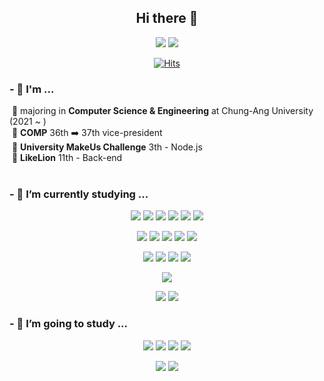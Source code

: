 <div align=center> 

## Hi there 👋

<a href="mailto:hnnynh125@gmail.com"><img src="https://img.shields.io/badge/Gmail-EA4335?style=for-the-badge&logo=Gmail&logoColor=white&link=mailto:hnnynh125@gmail.com"/></a>
<a href="https://www.instagram.com/hnn.ynh/" target="_blank"><img src="https://img.shields.io/badge/Instagram-E4405F?style=for-the-badge&logo=Instagram&logoColor=white"></a>
  
[![Hits](https://hits.seeyoufarm.com/api/count/incr/badge.svg?url=https%3A%2F%2Fgithub.com%2Fhnnynh&count_bg=%230675FB&title_bg=%23000000&icon=&icon_color=%23FFFFFF&title=hits&edge_flat=true)](https://hits.seeyoufarm.com)

</div>

### - 👀 I'm ...
<div> 
  
&nbsp;🌟 majoring in **Computer Science & Engineering** at Chung-Ang University (2021 ~ ) <br/>
&nbsp;🐣 **COMP** 36th ➡️ 37th vice-president <br/>
&nbsp;📗 **University MakeUs Challenge** 3th - Node.js <br/>
&nbsp;🦁 **LikeLion** 11th - Back-end <br/>
<br/>
</div>
  
### - 🌱 I’m currently studying ...

<div align=center> 
  
<img src="https://img.shields.io/badge/C-A8B9CC?style=for-the-badge&logo=C&logoColor=white"></a>
<img src="https://img.shields.io/badge/C++-00599C?style=for-the-badge&logo=C%2B%2B&logoColor=white"/></a>
<img src="https://img.shields.io/badge/Java-007396?style=for-the-badge&logo=java&logoColor=white"></a>
<img src="https://img.shields.io/badge/Python-3776AB?style=for-the-badge&logo=Python&logoColor=white"></a>
<img src="https://img.shields.io/badge/JavaScript-F7DF1E?style=for-the-badge&logo=JavaScript&logoColor=white"></a>
<img src="https://img.shields.io/badge/TypeScript-3178C6?style=for-the-badge&logo=TypeScript&logoColor=white"></a>

<img src="https://img.shields.io/badge/HTML-E34F26?style=for-the-badge&logo=HTML5&logoColor=white"></a>
<img src="https://img.shields.io/badge/CSS-1572B6?style=for-the-badge&logo=CSS3&logoColor=white"></a>
<img src="https://img.shields.io/badge/Node.js-339933?style=for-the-badge&logo=Node.js&logoColor=white"></a>
<img src="https://img.shields.io/badge/MySQL-4479A1?style=for-the-badge&logo=MySQL&logoColor=white"></a>
<img src="https://img.shields.io/badge/django-092E20?style=for-the-badge&logo=MySQL&logoColor=white"></a>

<img src="https://img.shields.io/badge/Amazon AWS-232F3E?style=for-the-badge&logo=Amazon AWS&logoColor=white"></a>
<img src="https://img.shields.io/badge/Amazon EC2-FF9900?style=for-the-badge&logo=Amazon EC2&logoColor=white"></a>
<img src="https://img.shields.io/badge/Amazon RDS-527FFF?style=for-the-badge&logo=Amazon RDS&logoColor=white"></a>
<img src="https://img.shields.io/badge/Amazon S3-569A31?style=for-the-badge&logo=amazons3&logoColor=white"></a>

<img src="https://img.shields.io/badge/Docker-2496ED?style=for-the-badge&logo=Docker&logoColor=white"></a>

<img src="https://img.shields.io/badge/Git-F05032?style=for-the-badge&logo=Git&logoColor=white"></a>
<img src="https://img.shields.io/badge/GitHub-181717?style=for-the-badge&logo=GitHub&logoColor=white"></a>

</div>

### - 🌱 I’m going to study ...

<div align=center> 
<img src="https://img.shields.io/badge/Linux-FCC624?style=for-the-badge&logo=Linux&logoColor=white"></a>
<img src="https://img.shields.io/badge/GitLab-FC6D26?style=for-the-badge&logo=GitLab&logoColor=white"></a>
<img src="https://img.shields.io/badge/Jenkins-D24939?style=for-the-badge&logo=Jenkins&logoColor=white"></a>
<img src="https://img.shields.io/badge/Redis-DC382D?style=for-the-badge&logo=Redis&logoColor=white"></a>


<img src="https://img.shields.io/badge/Amazon ECS-FF9900?style=for-the-badge&logo=Amazon ECS&logoColor=white"></a>
<img src="https://img.shields.io/badge/Amazon Lambda-FF9900?style=for-the-badge&logo=awslambda&logoColor=white"></a>


</div>
<!--
**hnnynh/hnnynh** is a ✨ _special_ ✨ repository because its `README.md` (this file) appears on your GitHub profile.

Here are some ideas to get you started:

### - :eyes: I'm
- 🔭 I’m currently working on ...
- 🌱 I’m currently learning ...
- 👯 I’m looking to collaborate on ...
- 🤔 I’m looking for help with ...
- 💬 Ask me about ...
- 📫 How to reach me: ...
- 😄 Pronouns: ...
- ⚡ Fun fact: ...
-->
